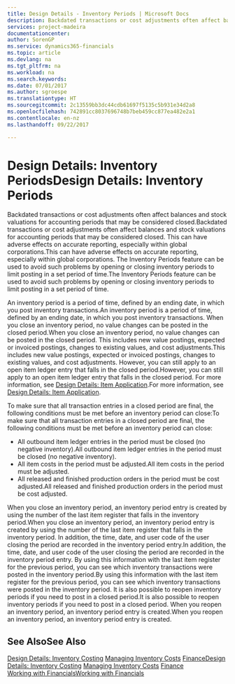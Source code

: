 ```yaml
---
title: Design Details - Inventory Periods | Microsoft Docs
description: Backdated transactions or cost adjustments often affect balances and stock valuations for accounting periods that may be considered closed. This can have adverse effects on accurate reporting, especially within global corporations. The Inventory Periods feature can be used to avoid such problems by opening or closing inventory periods to limit posting in a set period of time.
services: project-madeira
documentationcenter: 
author: SorenGP
ms.service: dynamics365-financials
ms.topic: article
ms.devlang: na
ms.tgt_pltfrm: na
ms.workload: na
ms.search.keywords: 
ms.date: 07/01/2017
ms.author: sgroespe
ms.translationtype: HT
ms.sourcegitcommit: 2c13559bb3dc44cdb61697f5135c5b931e34d2a8
ms.openlocfilehash: 742891cc8037696748b7beb459cc877ea482e2a1
ms.contentlocale: en-nz
ms.lasthandoff: 09/22/2017

---
```

# <a name="design-details-inventory-periods"></a><span data-ttu-id="bf272-105">Design Details: Inventory Periods</span><span class="sxs-lookup"><span data-stu-id="bf272-105">Design Details: Inventory Periods</span></span>
<span data-ttu-id="bf272-106">Backdated transactions or cost adjustments often affect balances and stock valuations for accounting periods that may be considered closed.</span><span class="sxs-lookup"><span data-stu-id="bf272-106">Backdated transactions or cost adjustments often affect balances and stock valuations for accounting periods that may be considered closed.</span></span> <span data-ttu-id="bf272-107">This can have adverse effects on accurate reporting, especially within global corporations.</span><span class="sxs-lookup"><span data-stu-id="bf272-107">This can have adverse effects on accurate reporting, especially within global corporations.</span></span> <span data-ttu-id="bf272-108">The Inventory Periods feature can be used to avoid such problems by opening or closing inventory periods to limit posting in a set period of time.</span><span class="sxs-lookup"><span data-stu-id="bf272-108">The Inventory Periods feature can be used to avoid such problems by opening or closing inventory periods to limit posting in a set period of time.</span></span>  

 <span data-ttu-id="bf272-109">An inventory period is a period of time, defined by an ending date, in which you post inventory transactions.</span><span class="sxs-lookup"><span data-stu-id="bf272-109">An inventory period is a period of time, defined by an ending date, in which you post inventory transactions.</span></span> <span data-ttu-id="bf272-110">When you close an inventory period, no value changes can be posted in the closed period.</span><span class="sxs-lookup"><span data-stu-id="bf272-110">When you close an inventory period, no value changes can be posted in the closed period.</span></span> <span data-ttu-id="bf272-111">This includes new value postings, expected or invoiced postings, changes to existing values, and cost adjustments.</span><span class="sxs-lookup"><span data-stu-id="bf272-111">This includes new value postings, expected or invoiced postings, changes to existing values, and cost adjustments.</span></span> <span data-ttu-id="bf272-112">However, you can still apply to an open item ledger entry that falls in the closed period.</span><span class="sxs-lookup"><span data-stu-id="bf272-112">However, you can still apply to an open item ledger entry that falls in the closed period.</span></span> <span data-ttu-id="bf272-113">For more information, see [Design Details: Item Application](design-details-item-application.md).</span><span class="sxs-lookup"><span data-stu-id="bf272-113">For more information, see [Design Details: Item Application](design-details-item-application.md).</span></span>  

 <span data-ttu-id="bf272-114">To make sure that all transaction entries in a closed period are final, the following conditions must be met before an inventory period can close:</span><span class="sxs-lookup"><span data-stu-id="bf272-114">To make sure that all transaction entries in a closed period are final, the following conditions must be met before an inventory period can close:</span></span>  

-   <span data-ttu-id="bf272-115">All outbound item ledger entries in the period must be closed (no negative inventory).</span><span class="sxs-lookup"><span data-stu-id="bf272-115">All outbound item ledger entries in the period must be closed (no negative inventory).</span></span>  
-   <span data-ttu-id="bf272-116">All item costs in the period must be adjusted.</span><span class="sxs-lookup"><span data-stu-id="bf272-116">All item costs in the period must be adjusted.</span></span>  
-   <span data-ttu-id="bf272-117">All released and finished production orders in the period must be cost adjusted.</span><span class="sxs-lookup"><span data-stu-id="bf272-117">All released and finished production orders in the period must be cost adjusted.</span></span>  

 <span data-ttu-id="bf272-118">When you close an inventory period, an inventory period entry is created by using the number of the last item register that falls in the inventory period.</span><span class="sxs-lookup"><span data-stu-id="bf272-118">When you close an inventory period, an inventory period entry is created by using the number of the last item register that falls in the inventory period.</span></span> <span data-ttu-id="bf272-119">In addition, the time, date, and user code of the user closing the period are recorded in the inventory period entry.</span><span class="sxs-lookup"><span data-stu-id="bf272-119">In addition, the time, date, and user code of the user closing the period are recorded in the inventory period entry.</span></span> <span data-ttu-id="bf272-120">By using this information with the last item register for the previous period, you can see which inventory transactions were posted in the inventory period.</span><span class="sxs-lookup"><span data-stu-id="bf272-120">By using this information with the last item register for the previous period, you can see which inventory transactions were posted in the inventory period.</span></span> <span data-ttu-id="bf272-121">It is also possible to reopen inventory periods if you need to post in a closed period.</span><span class="sxs-lookup"><span data-stu-id="bf272-121">It is also possible to reopen inventory periods if you need to post in a closed period.</span></span> <span data-ttu-id="bf272-122">When you reopen an inventory period, an inventory period entry is created.</span><span class="sxs-lookup"><span data-stu-id="bf272-122">When you reopen an inventory period, an inventory period entry is created.</span></span>  

## <a name="see-also"></a><span data-ttu-id="bf272-123">See Also</span><span class="sxs-lookup"><span data-stu-id="bf272-123">See Also</span></span>  
 <span data-ttu-id="bf272-124">[Design Details: Inventory Costing](design-details-inventory-costing.md) [Managing Inventory Costs](finance-manage-inventory-costs.md) [Finance](finance.md)</span><span class="sxs-lookup"><span data-stu-id="bf272-124">[Design Details: Inventory Costing](design-details-inventory-costing.md) [Managing Inventory Costs](finance-manage-inventory-costs.md) [Finance](finance.md)</span></span>  
 [<span data-ttu-id="bf272-125">Working with Financials</span><span class="sxs-lookup"><span data-stu-id="bf272-125">Working with Financials</span></span>](ui-work-product.md)

